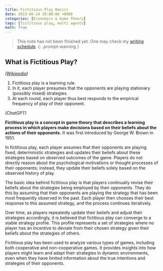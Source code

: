 ```yaml
---
title: Fictitious Play Basics
date: 2023-06-14 20:00:00 +0800
categories: [Economics & Game Theory]
tags: [fictitious play, multi agents]
math: True
---
```


 > This note has not been finished yet. One may check my [writing schedule](https://yuelin301.github.io/posts/Schedule/).
{: .prompt-warning }

## What is Fictitious Play?
*([Wikipedia](https://en.wikipedia.org/wiki/Fictitious_play))*

1. Fictitious play is a learning rule. 
2. In it, each player presumes that the opponents are playing stationary (possibly mixed) strategies. 
3. At each round, each player thus best responds to the empirical frequency of play of their opponent. 

*(ChatGPT)*

**Fictitious play is a concept in game theory that describes a learning process in which players make decisions based on their beliefs about the actions of their opponents.** It was first introduced by George W. Brown in 1951.

In fictitious play, each player assumes that their opponents are playing fixed, deterministic strategies and updates their beliefs about these strategies based on observed outcomes of the game. Players do not directly reason about the psychological motivations or thought processes of their opponents; instead, they update their beliefs solely based on the observed history of play.

The basic idea behind fictitious play is that players continually revise their beliefs about the strategies being employed by their opponents. They do this by assuming that their opponents are playing the strategy that has been most frequently observed in the past. Each player then chooses their best response to this assumed strategy, and the process continues iteratively.

Over time, as players repeatedly update their beliefs and adjust their strategies accordingly, it is believed that fictitious play can converge to a stable strategy profile. This profile represents a set of strategies where no player has an incentive to deviate from their chosen strategy given their beliefs about the strategies of others.

Fictitious play has been used to analyze various types of games, including both cooperative and non-cooperative games. It provides insights into how players might learn and adapt their strategies in dynamic environments, even when they have limited information about the true intentions and strategies of their opponents.